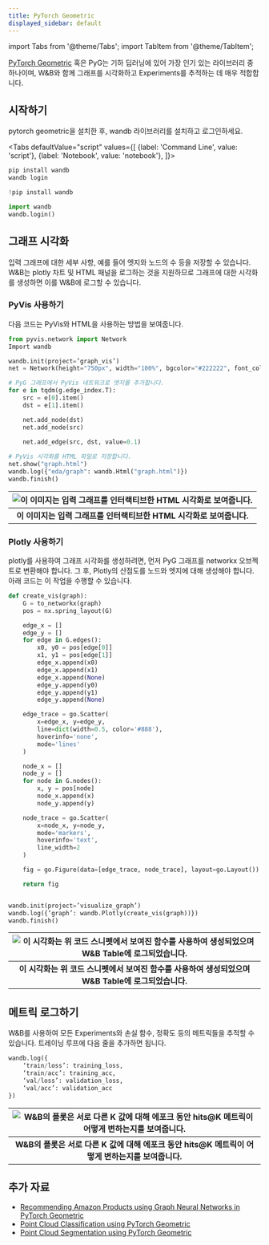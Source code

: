 ```yaml
---
title: PyTorch Geometric
displayed_sidebar: default
---
```

import Tabs from '@theme/Tabs';
import TabItem from '@theme/TabItem';

[PyTorch Geometric](https://github.com/pyg-team/pytorch_geometric) 혹은 PyG는 기하 딥러닝에 있어 가장 인기 있는 라이브러리 중 하나이며, W&B와 함께 그래프를 시각화하고 Experiments를 추적하는 데 매우 적합합니다.

## 시작하기

pytorch geometric을 설치한 후, wandb 라이브러리를 설치하고 로그인하세요.

<Tabs
  defaultValue="script"
  values={[
    {label: 'Command Line', value: 'script'},
    {label: 'Notebook', value: 'notebook'},
  ]}>
  <TabItem value="script">

```python
pip install wandb
wandb login
```

  </TabItem>
  <TabItem value="notebook">

```python
!pip install wandb

import wandb
wandb.login()
```

  </TabItem>
</Tabs>

## 그래프 시각화

입력 그래프에 대한 세부 사항, 예를 들어 엣지와 노드의 수 등을 저장할 수 있습니다. W&B는 plotly 차트 및 HTML 패널을 로그하는 것을 지원하므로 그래프에 대한 시각화를 생성하면 이를 W&B에 로그할 수 있습니다.

### PyVis 사용하기

다음 코드는 PyVis와 HTML을 사용하는 방법을 보여줍니다.

```python
from pyvis.network import Network
Import wandb

wandb.init(project=’graph_vis’)
net = Network(height="750px", width="100%", bgcolor="#222222", font_color="white")

# PyG 그래프에서 PyVis 네트워크로 엣지를 추가합니다.
for e in tqdm(g.edge_index.T):
    src = e[0].item()
    dst = e[1].item()

    net.add_node(dst)
    net.add_node(src)
    
    net.add_edge(src, dst, value=0.1)

# PyVis 시각화를 HTML 파일로 저장합니다.
net.show("graph.html")
wandb.log({"eda/graph": wandb.Html("graph.html")})
wandb.finish()
```

| ![이 이미지는 입력 그래프를 인터랙티브한 HTML 시각화로 보여줍니다.](/images/integrations/pyg_graph_wandb.png) | 
|:--:| 
| **이 이미지는 입력 그래프를 인터랙티브한 HTML 시각화로 보여줍니다.** |

### Plotly 사용하기

plotly를 사용하여 그래프 시각화를 생성하려면, 먼저 PyG 그래프를 networkx 오브젝트로 변환해야 합니다. 그 후, Plotly의 산점도를 노드와 엣지에 대해 생성해야 합니다. 아래 코드는 이 작업을 수행할 수 있습니다.

```python
def create_vis(graph):
    G = to_networkx(graph)
    pos = nx.spring_layout(G)

    edge_x = []
    edge_y = []
    for edge in G.edges():
        x0, y0 = pos[edge[0]]
        x1, y1 = pos[edge[1]]
        edge_x.append(x0)
        edge_x.append(x1)
        edge_x.append(None)
        edge_y.append(y0)
        edge_y.append(y1)
        edge_y.append(None)

    edge_trace = go.Scatter(
        x=edge_x, y=edge_y,
        line=dict(width=0.5, color='#888'),
        hoverinfo='none',
        mode='lines'
    )

    node_x = []
    node_y = []
    for node in G.nodes():
        x, y = pos[node]
        node_x.append(x)
        node_y.append(y)

    node_trace = go.Scatter(
        x=node_x, y=node_y,
        mode='markers',
        hoverinfo='text',
        line_width=2
    )

    fig = go.Figure(data=[edge_trace, node_trace], layout=go.Layout())

    return fig


wandb.init(project=’visualize_graph’)
wandb.log({‘graph’: wandb.Plotly(create_vis(graph))})
wandb.finish()
```

| ![이 시각화는 위 코드 스니펫에서 보여진 함수를 사용하여 생성되었으며 W&B Table에 로그되었습니다.](/images/integrations/pyg_graph_plotly.png) | 
|:--:| 
| **이 시각화는 위 코드 스니펫에서 보여진 함수를 사용하여 생성되었으며 W&B Table에 로그되었습니다.** |

## 메트릭 로그하기

W&B를 사용하여 모든 Experiments와 손실 함수, 정확도 등의 메트릭들을 추적할 수 있습니다. 트레이닝 루프에 다음 줄을 추가하면 됩니다.

```python
wandb.log({
	‘train/loss’: training_loss,
	‘train/acc’: training_acc,
	‘val/loss’: validation_loss,
	‘val/acc’: validation_acc
})
```

| ![W&B의 플롯은 서로 다른 K 값에 대해 에포크 동안 hits@K 메트릭이 어떻게 변하는지를 보여줍니다.](/images/integrations/pyg_metrics.png) | 
|:--:| 
| **W&B의 플롯은 서로 다른 K 값에 대해 에포크 동안 hits@K 메트릭이 어떻게 변하는지를 보여줍니다.** |

## 추가 자료

- [Recommending Amazon Products using Graph Neural Networks in PyTorch Geometric](https://wandb.ai/manan-goel/gnn-recommender/reports/Recommending-Amazon-Products-using-Graph-Neural-Networks-in-PyTorch-Geometric--VmlldzozMTA3MzYw#what-does-the-data-look-like?)
- [Point Cloud Classification using PyTorch Geometric](https://wandb.ai/geekyrakshit/pyg-point-cloud/reports/Point-Cloud-Classification-using-PyTorch-Geometric--VmlldzozMTExMTE3)
- [Point Cloud Segmentation using PyTorch Geometric](https://wandb.ai/wandb/point-cloud-segmentation/reports/Point-Cloud-Segmentation-using-Dynamic-Graph-CNN--VmlldzozMTk5MDcy)